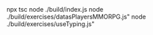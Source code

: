 <!-- For compile --> npx tsc
<!-- For execute --> node ./build/index.js
<!-- For execute --> node ./build/exercises/datasPlayersMMORPG.js"
<!-- For execute --> node ./build/exercises/useTyping.js"
